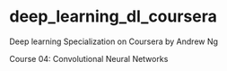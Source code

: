 # deep_learning_dl_coursera

Deep learning Specialization on Coursera by Andrew Ng

Course 04: Convolutional Neural Networks
